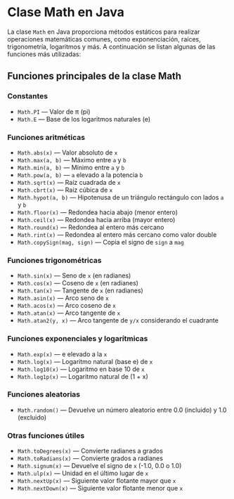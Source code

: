 # Clase Math en Java

La clase `Math` en Java proporciona métodos estáticos para realizar operaciones matemáticas comunes, como exponenciación, raíces, trigonometría, logaritmos y más. A continuación se listan algunas de las funciones más utilizadas:

## Funciones principales de la clase Math

### Constantes

- `Math.PI` — Valor de π (pi)
- `Math.E` — Base de los logaritmos naturales (e)

### Funciones aritméticas

- `Math.abs(x)` — Valor absoluto de `x`
- `Math.max(a, b)` — Máximo entre `a` y `b`
- `Math.min(a, b)` — Mínimo entre `a` y `b`
- `Math.pow(a, b)` — `a` elevado a la potencia `b`
- `Math.sqrt(x)` — Raíz cuadrada de `x`
- `Math.cbrt(x)` — Raíz cúbica de `x`
- `Math.hypot(a, b)` — Hipotenusa de un triángulo rectángulo con lados `a` y `b`
- `Math.floor(x)` — Redondea hacia abajo (menor entero)
- `Math.ceil(x)` — Redondea hacia arriba (mayor entero)
- `Math.round(x)` — Redondea al entero más cercano
- `Math.rint(x)` — Redondea al entero más cercano como valor double
- `Math.copySign(mag, sign)` — Copia el signo de `sign` a `mag`

### Funciones trigonométricas

- `Math.sin(x)` — Seno de `x` (en radianes)
- `Math.cos(x)` — Coseno de `x` (en radianes)
- `Math.tan(x)` — Tangente de `x` (en radianes)
- `Math.asin(x)` — Arco seno de `x`
- `Math.acos(x)` — Arco coseno de `x`
- `Math.atan(x)` — Arco tangente de `x`
- `Math.atan2(y, x)` — Arco tangente de `y/x` considerando el cuadrante

### Funciones exponenciales y logarítmicas

- `Math.exp(x)` — e elevado a la `x`
- `Math.log(x)` — Logaritmo natural (base e) de `x`
- `Math.log10(x)` — Logaritmo en base 10 de `x`
- `Math.log1p(x)` — Logaritmo natural de (1 + x)

### Funciones aleatorias

- `Math.random()` — Devuelve un número aleatorio entre 0.0 (incluido) y 1.0 (excluido)

### Otras funciones útiles

- `Math.toDegrees(x)` — Convierte radianes a grados
- `Math.toRadians(x)` — Convierte grados a radianes
- `Math.signum(x)` — Devuelve el signo de `x` (-1.0, 0.0 o 1.0)
- `Math.ulp(x)` — Unidad en el último lugar de `x`
- `Math.nextUp(x)` — Siguiente valor flotante mayor que `x`
- `Math.nextDown(x)` — Siguiente valor flotante menor que `x`